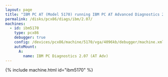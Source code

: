 ```yaml
---
layout: page
title: "IBM PC AT (Model 5170) running IBM PC AT Advanced Diagnostics 2.07"
permalink: /disks/pcx86/diags/ibm/2.07/
machines:
  - id: ibm5170
    type: pcx86
    debugger: true
    config: /devices/pcx86/machine/5170/vga/4096kb/debugger/machine.xml
    autoMount:
      A:
        name: IBM PC Diagnostics 2.07 (AT Adv)
---
```


{% include machine.html id="ibm5170" %}

